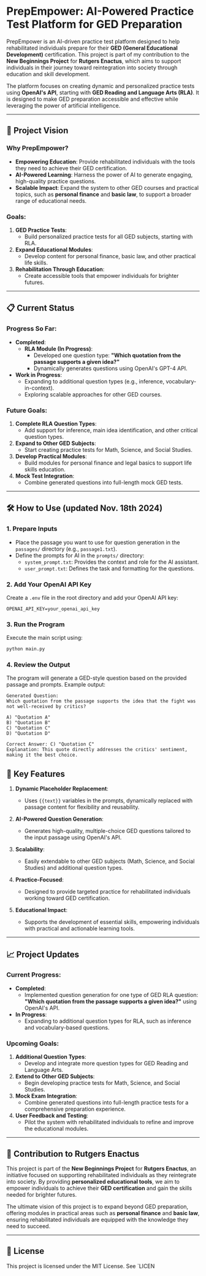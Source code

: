 # PrepEmpower: AI-Powered Practice Test Platform for GED Preparation

PrepEmpower is an AI-driven practice test platform designed to help rehabilitated individuals prepare for their **GED (General Educational Development)** certification. This project is part of my contribution to the **New Beginnings Project** for **Rutgers Enactus**, which aims to support individuals in their journey toward reintegration into society through education and skill development.

The platform focuses on creating dynamic and personalized practice tests using **OpenAI's API**, starting with **GED Reading and Language Arts (RLA)**. It is designed to make GED preparation accessible and effective while leveraging the power of artificial intelligence.

---

## 🚀 Project Vision

### Why PrepEmpower?
- **Empowering Education**: Provide rehabilitated individuals with the tools they need to achieve their GED certification.
- **AI-Powered Learning**: Harness the power of AI to generate engaging, high-quality practice questions.
- **Scalable Impact**: Expand the system to other GED courses and practical topics, such as **personal finance** and **basic law**, to support a broader range of educational needs.

### Goals:
1. **GED Practice Tests**:
   - Build personalized practice tests for all GED subjects, starting with RLA.
2. **Expand Educational Modules**:
   - Develop content for personal finance, basic law, and other practical life skills.
3. **Rehabilitation Through Education**:
   - Create accessible tools that empower individuals for brighter futures.

---

## 📋 Current Status

### Progress So Far:
- **Completed**:
  - **RLA Module (In Progress)**:
    - Developed one question type: **"Which quotation from the passage supports a given idea?"**
    - Dynamically generates questions using OpenAI's GPT-4 API.
- **Work in Progress**:
  - Expanding to additional question types (e.g., inference, vocabulary-in-context).
  - Exploring scalable approaches for other GED courses.

### Future Goals:
1. **Complete RLA Question Types**:
   - Add support for inference, main idea identification, and other critical question types.
2. **Expand to Other GED Subjects**:
   - Start creating practice tests for Math, Science, and Social Studies.
3. **Develop Practical Modules**:
   - Build modules for personal finance and legal basics to support life skills education.
4. **Mock Test Integration**:
   - Combine generated questions into full-length mock GED tests.

---

## 🛠️ How to Use (updated Nov. 18th 2024)

### 1. Prepare Inputs
- Place the passage you want to use for question generation in the `passages/` directory (e.g., `passage1.txt`).
- Define the prompts for AI in the `prompts/` directory:
  - `system_prompt.txt`: Provides the context and role for the AI assistant.
  - `user_prompt.txt`: Defines the task and formatting for the questions.

### 2. Add Your OpenAI API Key
Create a `.env` file in the root directory and add your OpenAI API key:
```plaintext
OPENAI_API_KEY=your_openai_api_key
```

### 3. Run the Program 
Execute the main script using:
```bash
python main.py
```

### 4. Review the Output
The program will generate a GED-style question based on the provided passage and prompts. Example output:
```plaintext
Generated Question:
Which quotation from the passage supports the idea that the fight was not well-received by critics?

A) "Quotation A"
B) "Quotation B"
C) "Quotation C"
D) "Quotation D"

Correct Answer: C) "Quotation C"
Explanation: This quote directly addresses the critics' sentiment, making it the best choice.
```

## 🌟 Key Features

1. **Dynamic Placeholder Replacement**:
   - Uses `{{text}}` variables in the prompts, dynamically replaced with passage content for flexibility and reusability.

2. **AI-Powered Question Generation**:
   - Generates high-quality, multiple-choice GED questions tailored to the input passage using OpenAI's API.

3. **Scalability**:
   - Easily extendable to other GED subjects (Math, Science, and Social Studies) and additional question types.

4. **Practice-Focused**:
   - Designed to provide targeted practice for rehabilitated individuals working toward GED certification.

5. **Educational Impact**:
   - Supports the development of essential skills, empowering individuals with practical and actionable learning tools.

---

## 📈 Project Updates

### Current Progress:
- **Completed**:
  - Implemented question generation for one type of GED RLA question: **"Which quotation from the passage supports a given idea?"** using OpenAI's API.
- **In Progress**:
  - Expanding to additional question types for RLA, such as inference and vocabulary-based questions.

### Upcoming Goals:
1. **Additional Question Types**:
   - Develop and integrate more question types for GED Reading and Language Arts.
2. **Extend to Other GED Subjects**:
   - Begin developing practice tests for Math, Science, and Social Studies.
3. **Mock Exam Integration**:
   - Combine generated questions into full-length practice tests for a comprehensive preparation experience.
4. **User Feedback and Testing**:
   - Pilot the system with rehabilitated individuals to refine and improve the educational modules.

---

## 🤝 Contribution to Rutgers Enactus

This project is part of the **New Beginnings Project** for **Rutgers Enactus**, an initiative focused on supporting rehabilitated individuals as they reintegrate into society. By providing **personalized educational tools**, we aim to empower individuals to achieve their **GED certification** and gain the skills needed for brighter futures.

The ultimate vision of this project is to expand beyond GED preparation, offering modules in practical areas such as **personal finance** and **basic law**, ensuring rehabilitated individuals are equipped with the knowledge they need to succeed.

---

## 📝 License

This project is licensed under the MIT License. See `LICEN


